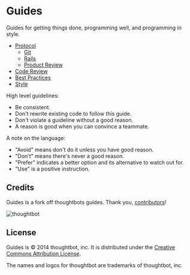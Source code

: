 Guides
======

Guides for getting things done, programming well, and programming in style.

* [Protocol](protocol)
  * [Git](protocol/git)
  * [Rails](protocol/rails)
  * [Product Review](protocol/product-review)
* [Code Review](code-review)
* [Best Practices](best-practices)
* [Style](style)

High level guidelines:

* Be consistent.
* Don't rewrite existing code to follow this guide.
* Don't violate a guideline without a good reason.
* A reason is good when you can convince a teammate.

A note on the language:

* "Avoid" means don't do it unless you have good reason.
* "Don't" means there's never a good reason.
* "Prefer" indicates a better option and its alternative to watch out for.
* "Use" is a positive instruction.


Credits
-------
Guides is a fork off thoughtbots guides.
Thank you, [contributors](https://github.com/thoughtbot/guides/graphs/contributors)!

![thoughtbot](http://thoughtbot.com/images/tm/logo.png)


License
-------

Guides is © 2014 thoughtbot, inc. It is distributed under the [Creative Commons
Attribution License](http://creativecommons.org/licenses/by/3.0/).

The names and logos for thoughtbot are trademarks of thoughtbot, inc.
